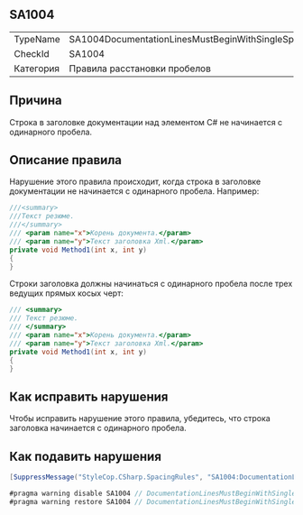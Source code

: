 ﻿## SA1004

<table>
<tr>
  <td>TypeName</td>
  <td>SA1004DocumentationLinesMustBeginWithSingleSpace</td>
</tr>
<tr>
  <td>CheckId</td>
  <td>SA1004</td>
</tr>
<tr>
  <td>Категория</td>
  <td>Правила расстановки пробелов</td>
</tr>
</table>

## Причина

Строка в заголовке документации над элементом C# не начинается с одинарного пробела.

## Описание правила

Нарушение этого правила происходит, когда строка в заголовке документации не начинается с одинарного пробела. Например:

```csharp
///<summary>
///Текст резюме.
///</summary>
/// <param name="x">Корень документа.</param>
/// <param name="y">Текст заголовка Xml.</param>
private void Method1(int x, int y)
{
}
```

Строки заголовка должны начинаться с одинарного пробела после трех ведущих прямых косых черт:

```csharp
/// <summary>
/// Текст резюме.
/// </summary>
/// <param name="x">Корень документа.</param>
/// <param name="y">Текст заголовка Xml.</param>
private void Method1(int x, int y)
{
}
```

## Как исправить нарушения

Чтобы исправить нарушение этого правила, убедитесь, что строка заголовка начинается с одинарного пробела.

## Как подавить нарушения

```csharp
[SuppressMessage("StyleCop.CSharp.SpacingRules", "SA1004:DocumentationLinesMustBeginWithSingleSpace", Justification = "Reviewed.")]
```

```csharp
#pragma warning disable SA1004 // DocumentationLinesMustBeginWithSingleSpace
#pragma warning restore SA1004 // DocumentationLinesMustBeginWithSingleSpace
```
